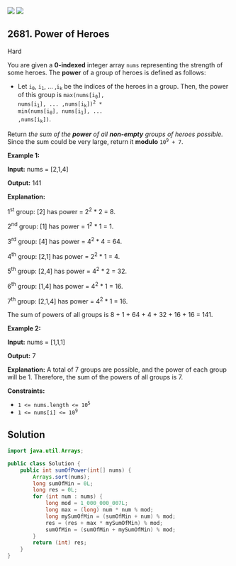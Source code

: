 [![](https://img.shields.io/github/stars/javadev/LeetCode-in-Java?label=Stars&style=flat-square)](https://github.com/javadev/LeetCode-in-Java)
[![](https://img.shields.io/github/forks/javadev/LeetCode-in-Java?label=Fork%20me%20on%20GitHub%20&style=flat-square)](https://github.com/javadev/LeetCode-in-Java/fork)

## 2681\. Power of Heroes

Hard

You are given a **0-indexed** integer array `nums` representing the strength of some heroes. The **power** of a group of heroes is defined as follows:

*   Let <code>i<sub>0</sub></code>, <code>i<sub>1</sub></code>, ... ,<code>i<sub>k</sub></code> be the indices of the heroes in a group. Then, the power of this group is <code>max(nums[i<sub>0</sub>], nums[i<sub>1</sub>], ... ,nums[i<sub>k</sub>])<sup>2</sup> * min(nums[i<sub>0</sub>], nums[i<sub>1</sub>], ... ,nums[i<sub>k</sub>])</code>.

Return _the sum of the **power** of all **non-empty** groups of heroes possible._ Since the sum could be very large, return it **modulo** <code>10<sup>9</sup> + 7</code>.

**Example 1:**

**Input:** nums = [2,1,4]

**Output:** 141

**Explanation:** 

1<sup>st</sup> group: [2] has power = 2<sup>2</sup> \* 2 = 8. 

2<sup>nd</sup> group: [1] has power = 1<sup>2</sup> \* 1 = 1. 

3<sup>rd</sup> group: [4] has power = 4<sup>2</sup> \* 4 = 64. 

4<sup>th</sup> group: [2,1] has power = 2<sup>2</sup> \* 1 = 4. 

5<sup>th</sup> group: [2,4] has power = 4<sup>2</sup> \* 2 = 32. 

6<sup>th</sup> group: [1,4] has power = 4<sup>2</sup> \* 1 = 16. 

7<sup>th</sup> group: [2,1,4] has power = 4<sup>2</sup> \* 1 = 16. 

The sum of powers of all groups is 8 + 1 + 64 + 4 + 32 + 16 + 16 = 141.

**Example 2:**

**Input:** nums = [1,1,1]

**Output:** 7

**Explanation:** A total of 7 groups are possible, and the power of each group will be 1. Therefore, the sum of the powers of all groups is 7.

**Constraints:**

*   <code>1 <= nums.length <= 10<sup>5</sup></code>
*   <code>1 <= nums[i] <= 10<sup>9</sup></code>

## Solution

```java
import java.util.Arrays;

public class Solution {
    public int sumOfPower(int[] nums) {
        Arrays.sort(nums);
        long sumOfMin = 0L;
        long res = 0L;
        for (int num : nums) {
            long mod = 1_000_000_007L;
            long max = (long) num * num % mod;
            long mySumOfMin = (sumOfMin + num) % mod;
            res = (res + max * mySumOfMin) % mod;
            sumOfMin = (sumOfMin + mySumOfMin) % mod;
        }
        return (int) res;
    }
}
```